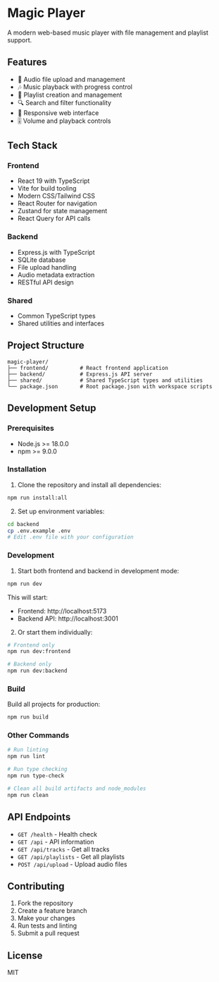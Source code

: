 # Magic Player

A modern web-based music player with file management and playlist support.

## Features

- 🎵 Audio file upload and management
- 🎶 Music playback with progress control
- 📝 Playlist creation and management
- 🔍 Search and filter functionality
- 📱 Responsive web interface
- 🎚️ Volume and playback controls

## Tech Stack

### Frontend
- React 19 with TypeScript
- Vite for build tooling
- Modern CSS/Tailwind CSS
- React Router for navigation
- Zustand for state management
- React Query for API calls

### Backend
- Express.js with TypeScript
- SQLite database
- File upload handling
- Audio metadata extraction
- RESTful API design

### Shared
- Common TypeScript types
- Shared utilities and interfaces

## Project Structure

```
magic-player/
├── frontend/          # React frontend application
├── backend/           # Express.js API server
├── shared/            # Shared TypeScript types and utilities
└── package.json       # Root package.json with workspace scripts
```

## Development Setup

### Prerequisites

- Node.js >= 18.0.0
- npm >= 9.0.0

### Installation

1. Clone the repository and install all dependencies:
```bash
npm run install:all
```

2. Set up environment variables:
```bash
cd backend
cp .env.example .env
# Edit .env file with your configuration
```

### Development

1. Start both frontend and backend in development mode:
```bash
npm run dev
```

This will start:
- Frontend: http://localhost:5173
- Backend API: http://localhost:3001

2. Or start them individually:
```bash
# Frontend only
npm run dev:frontend

# Backend only
npm run dev:backend
```

### Build

Build all projects for production:
```bash
npm run build
```

### Other Commands

```bash
# Run linting
npm run lint

# Run type checking
npm run type-check

# Clean all build artifacts and node_modules
npm run clean
```

## API Endpoints

- `GET /health` - Health check
- `GET /api` - API information
- `GET /api/tracks` - Get all tracks
- `GET /api/playlists` - Get all playlists
- `POST /api/upload` - Upload audio files

## Contributing

1. Fork the repository
2. Create a feature branch
3. Make your changes
4. Run tests and linting
5. Submit a pull request

## License

MIT
